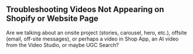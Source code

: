 ## Troubleshooting Videos Not Appearing on Shopify or Website Page

Are we talking about an onsite project (stories, carousel, hero, etc.), offsite (email, off-site messages), or perhaps a video in Shop App, an AI video from the Video Studio, or maybe UGC Search?
